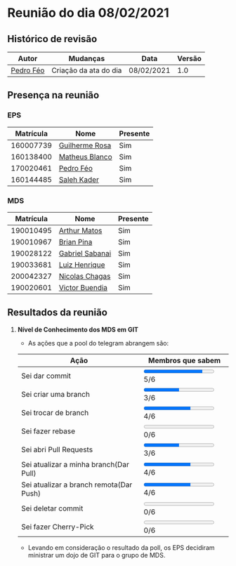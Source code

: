 # Reunião do dia 08/02/2021

## Histórico de revisão
|Autor|Mudanças|Data|Versão|
|--|--|--|--|
|[Pedro Féo](https://github.com/phe0)|Criação da ata do dia|08/02/2021|1.0|

## Presença na reunião

### EPS
|Matrícula|Nome|Presente|
|-|-|-|
|160007739|[Guilherme Rosa](https://github.com/guilhesme23)|Sim|
|160138400|[Matheus Blanco](https://github.com/MatheusBlanco)|Sim|
|170020461|[Pedro Féo](https://github.com/Phe0)|Sim|
|160144485|[Saleh Kader](https://github.com/devsalula)|Sim|

### MDS
|Matrícula|Nome|Presente|
|-|-|-|
|190010495|[Arthur Matos](https://github.com/Arthur-Matos)|Sim|
|190010967|[Brian Pina](https://github.com/DLBrianPina)|Sim|
|190028122|[Gabriel Sabanai](https://github.com/Sabanai104)|Sim|
|190033681|[Luiz Henrique](https://github.com/luiz-herique)|Sim|
|200042327|[Nicolas Chagas](https://github.com/nszchagas)|Sim|
|190020601|[Victor Buendia](https://github.com/Victor-Buendia)|Sim|

## Resultados da reunião

1. **Nível de Conhecimento dos MDS em GIT**
    - As ações que a pool do telegram abrangem são:

    |Ação|Membros que sabem|
    |--|--|
    |Sei dar commit|<progress id="file" value="5" max="6"> 5/6 </progress> 5/6|
    |Sei criar uma branch|<progress id="file" value="3" max="6"> 3/6 </progress> 3/6|
    |Sei trocar de branch|<progress id="file" value="4" max="6"> 4/6 </progress> 4/6|
    |Sei fazer rebase|<progress id="file" value="0" max="6"> 0/6 </progress> 0/6|
    |Sei abri Pull Requests|<progress id="file" value="3" max="6"> 3/6 </progress> 3/6|
    |Sei atualizar a minha branch(Dar Pull)|<progress id="file" value="4" max="6"> 4/6 </progress> 4/6|
    |Sei atualizar a branch remota(Dar Push)|<progress id="file" value="4" max="6"> 4/6 </progress> 4/6|
    |Sei deletar commit|<progress id="file" value="0" max="6"> 0/6 </progress> 0/6|
    |Sei fazer Cherry-Pick|<progress id="file" value="0" max="6"> 0/6 </progress> 0/6|

    - Levando em consideração o resultado da poll, os EPS decidiram ministrar um dojo de GIT para o grupo de MDS.